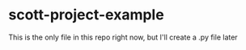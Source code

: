 # scott-project-example

This is the only file in this repo right now, but I'll create a .py file later
